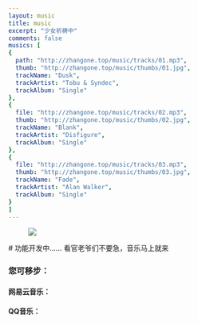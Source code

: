 ```yaml
---
layout: music
title: music
excerpt: "少女祈祷中"
comments: false
musics: [
{
  path: "http://zhangone.top/music/tracks/01.mp3",
  thumb: "http://zhangone.top/music/thumbs/01.jpg",
  trackName: "Dusk",
  trackArtist: "Tobu & Syndec",
  trackAlbum: "Single"
},
{
  file: "http://zhangone.top/music/tracks/02.mp3",
  thumb: "http://zhangone.top/music/thumbs/02.jpg",
  trackName: "Blank",
  trackArtist: "Disfigure",
  trackAlbum: "Single"
},
{
  file: "http://zhangone.top/music/tracks/03.mp3",
  thumb: "http://zhangone.top/music/thumbs/03.jpg",
  trackName: "Fade",
  trackArtist: "Alan Walker",
  trackAlbum: "Single"
}
]
---
```

<figure>
<a href="https://static.mengniang.org/common/c/cd/1006211942780b1920529f2816.gif"><img src="https://static.mengniang.org/common/c/cd/1006211942780b1920529f2816.gif"></a>
</figure>
# 功能开发中……
看官老爷们不要急，音乐马上就来

### 您可移步：

#### 网易云音乐：
<a href="http://music.163.com/"></a>

#### QQ音乐：
<a href="http://y.qq.com/"></a>
